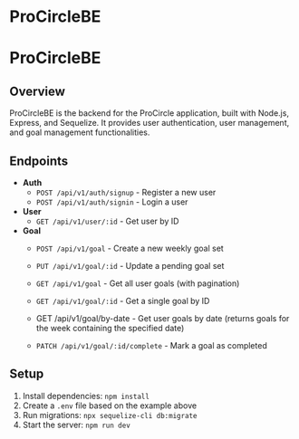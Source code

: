 # ProCircleBE

# ProCircleBE

## Overview
ProCircleBE is the backend for the ProCircle application, built with Node.js, Express, and Sequelize. It provides user authentication, user management, and goal management functionalities.

## Endpoints
- **Auth**
  - `POST /api/v1/auth/signup` - Register a new user
  - `POST /api/v1/auth/signin` - Login a user
- **User**
  - `GET /api/v1/user/:id` - Get user by ID
- **Goal**
  - `POST /api/v1/goal` - Create a new weekly goal set
  - `PUT /api/v1/goal/:id` - Update a pending goal set
  - `GET /api/v1/goal` - Get all user goals (with pagination)
  - `GET /api/v1/goal/:id` - Get a single goal by ID
  -  GET /api/v1/goal/by-date - Get user goals by date (returns goals for the week containing the specified date)

  - `PATCH /api/v1/goal/:id/complete` - Mark a goal as completed

## Setup
1. Install dependencies: `npm install`
2. Create a `.env` file based on the example above
3. Run migrations: `npx sequelize-cli db:migrate`
4. Start the server: `npm run dev`
